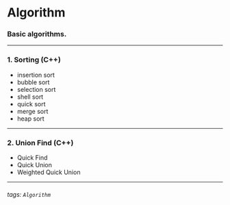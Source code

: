# Algorithm
### Basic algorithms.

---
### 1. Sorting (C++)  
* insertion sort  
* bubble sort  
* selection sort  
* shell sort  
* quick sort  
* merge sort  
* heap sort  

---
### 2. Union Find (C++)
* Quick Find  
* Quick Union  
* Weighted Quick Union  

---

###### tags: `Algorithm` 